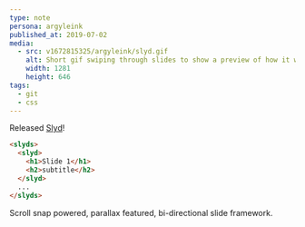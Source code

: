 ```yaml
---
type: note
persona: argyleink
published_at: 2019-07-02
media:
  - src: v1672815325/argyleink/slyd.gif
    alt: Short gif swiping through slides to show a preview of how it works
    width: 1281
    height: 646
tags: 
  - git
  - css
---
```


Released [Slyd](https://github.com/argyleink/slyd)!

```html
<slyds>
  <slyd>
    <h1>Slide 1</h1>
    <h2>subtitle</h2>
  </slyd>
  ...
</slyds>
```

Scroll snap powered, parallax featured, bi-directional slide framework.